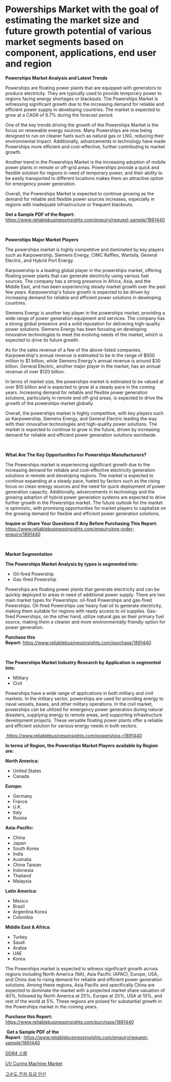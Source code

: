 <p><h1>Powerships Market with the goal of estimating the market size and future growth potential of various market segments based on component, applications, end user and region</h1></p><p><strong>Powerships Market Analysis and Latest Trends</strong></p>
<p><p>Powerships are floating power plants that are equipped with generators to produce electricity. They are typically used to provide temporary power to regions facing energy shortages or blackouts. The Powerships Market is witnessing significant growth due to the increasing demand for reliable and efficient power supply in developing countries. The market is expected to grow at a CAGR of 6.7% during the forecast period.</p><p>One of the key trends driving the growth of the Powerships Market is the focus on renewable energy sources. Many Powerships are now being designed to run on cleaner fuels such as natural gas or LNG, reducing their environmental impact. Additionally, advancements in technology have made Powerships more efficient and cost-effective, further contributing to market growth.</p><p>Another trend in the Powerships Market is the increasing adoption of mobile power plants in remote or off-grid areas. Powerships provide a quick and flexible solution for regions in need of temporary power, and their ability to be easily transported to different locations makes them an attractive option for emergency power generation.</p><p>Overall, the Powerships Market is expected to continue growing as the demand for reliable and flexible power sources increases, especially in regions with inadequate infrastructure or frequent blackouts.</p></p>
<p><strong>Get a Sample PDF of the Report:&nbsp;</strong> <a href="https://www.reliablebusinessinsights.com/enquiry/request-sample/1891440">https://www.reliablebusinessinsights.com/enquiry/request-sample/1891440</a></p>
<p>&nbsp;</p>
<p><strong>Powerships Major Market Players</strong></p>
<p><p>The powerships market is highly competitive and dominated by key players such as Karpowership, Siemens Energy, CIMC Raffles, Wartsila, General Electric, and Hybrid Port Energy. </p><p>Karpowership is a leading global player in the powerships market, offering floating power plants that can generate electricity using various fuel sources. The company has a strong presence in Africa, Asia, and the Middle East, and has been experiencing steady market growth over the past few years. Karpowership's future growth is expected to be driven by increasing demand for reliable and efficient power solutions in developing countries.</p><p>Siemens Energy is another key player in the powerships market, providing a wide range of power generation equipment and services. The company has a strong global presence and a solid reputation for delivering high-quality power solutions. Siemens Energy has been focusing on developing innovative technologies to meet the evolving needs of the market, which is expected to drive its future growth.</p><p>As for the sales revenue of a few of the above-listed companies, Karpowership's annual revenue is estimated to be in the range of $500 million to $1 billion, while Siemens Energy's annual revenue is around $30 billion. General Electric, another major player in the market, has an annual revenue of over $120 billion.</p><p>In terms of market size, the powerships market is estimated to be valued at over $10 billion and is expected to grow at a steady pace in the coming years. Increasing demand for reliable and flexible power generation solutions, particularly in remote and off-grid areas, is expected to drive the growth of the powerships market globally.</p><p>Overall, the powerships market is highly competitive, with key players such as Karpowership, Siemens Energy, and General Electric leading the way with their innovative technologies and high-quality power solutions. The market is expected to continue to grow in the future, driven by increasing demand for reliable and efficient power generation solutions worldwide.</p></p>
<p>&nbsp;</p>
<p><strong>What Are The Key Opportunities For Powerships Manufacturers?</strong></p>
<p><p>The Powerships market is experiencing significant growth due to the increasing demand for reliable and cost-effective electricity generation solutions in remote and developing regions. The market is expected to continue expanding at a steady pace, fueled by factors such as the rising focus on clean energy sources and the need for quick deployment of power generation capacity. Additionally, advancements in technology and the growing adoption of hybrid power generation systems are expected to drive further growth in the Powerships market. The future outlook for the market is optimistic, with promising opportunities for market players to capitalize on the growing demand for flexible and efficient power generation solutions.</p></p>
<p><strong>Inquire or Share Your Questions If Any Before Purchasing This Report:</strong> <a href="https://www.reliablebusinessinsights.com/enquiry/pre-order-enquiry/1891440">https://www.reliablebusinessinsights.com/enquiry/pre-order-enquiry/1891440</a></p>
<p>&nbsp;</p>
<p><strong>Market Segmentation</strong></p>
<p><strong>The Powerships Market Analysis by types is segmented into:</strong></p>
<p><ul><li>Oil-fired Powership</li><li>Gas-fired Powership</li></ul></p>
<p><p>Powerships are floating power plants that generate electricity and can be quickly deployed to areas in need of additional power supply. There are two main market types for Powerships: oil-fired Powerships and gas-fired Powerships. Oil-fired Powerships use heavy fuel oil to generate electricity, making them suitable for regions with ready access to oil supplies. Gas-fired Powerships, on the other hand, utilize natural gas as their primary fuel source, making them a cleaner and more environmentally friendly option for power generation.</p></p>
<p><strong>Purchase this Report:&nbsp;</strong><a href="https://www.reliablebusinessinsights.com/purchase/1891440">https://www.reliablebusinessinsights.com/purchase/1891440</a></p>
<p>&nbsp;</p>
<p><strong>The Powerships Market Industry Research by Application is segmented into:</strong></p>
<p><ul><li>Military</li><li>Civil</li></ul></p>
<p><p>Powerships have a wide range of applications in both military and civil markets. In the military sector, powerships are used for providing energy to naval vessels, bases, and other military operations. In the civil market, powerships can be utilized for emergency power generation during natural disasters, supplying energy to remote areas, and supporting infrastructure development projects. These versatile floating power plants offer a reliable and efficient solution for various energy needs in both sectors.</p></p>
<p><a href="https://www.reliablebusinessinsights.com/powerships-r1891440">&nbsp;https://www.reliablebusinessinsights.com/powerships-r1891440</a></p>
<p><strong>In terms of Region, the Powerships Market Players available by Region are:</strong></p>
<p>
    <p> <strong> North America: </strong>
        <ul>
            <li>United States</li>
            <li>Canada</li>
        </ul>
        </p> 
    <p> <strong> Europe: </strong>
        <ul>
            <li>Germany</li>
            <li>France</li>
            <li>U.K.</li>
            <li>Italy</li>
            <li>Russia</li>
        </ul>
        </p> 
    <p> <strong> Asia-Pacific: </strong>
        <ul>
            <li>China</li>
            <li>Japan</li>
            <li>South Korea</li>
            <li>India</li>
            <li>Australia</li>
            <li>China Taiwan</li>
            <li>Indonesia</li>
            <li>Thailand</li>
            <li>Malaysia</li>
        </ul>
        </p> 
    <p> <strong> Latin America: </strong>
        <ul>
            <li>Mexico</li>
            <li>Brazil</li>
            <li>Argentina Korea</li>
            <li>Colombia</li>
        </ul>
        </p> 
    <p> <strong> Middle East & Africa: </strong>
        <ul>
            <li>Turkey</li>
            <li>Saudi</li>
            <li>Arabia</li>
            <li>UAE</li>
            <li>Korea</li>
        </ul>
    </p>
    </p>
<p><p>The Powerships market is expected to witness significant growth across regions including North America (NA), Asia Pacific (APAC), Europe, USA, and China due to rising demand for reliable and efficient power generation solutions. Among these regions, Asia Pacific and specifically China are expected to dominate the market with a projected market share valuation of 40%, followed by North America at 25%, Europe at 20%, USA at 10%, and rest of the world at 5%. These regions are poised for substantial growth in the Powerships market in the coming years.</p></p>
<p><strong>Purchase this Report: </strong><a href="https://www.reliablebusinessinsights.com/purchase/1891440">https://www.reliablebusinessinsights.com/purchase/1891440</a></p>
<p>&nbsp;<strong>Get a Sample PDF of the Report:&nbsp;&nbsp;</strong><a href="https://www.reliablebusinessinsights.com/enquiry/request-sample/1891440">https://www.reliablebusinessinsights.com/enquiry/request-sample/1891440</a></p>
<p><strong></strong></p>
<p><p><a href="https://medium.com/@sergioagasta_31871/%EA%B8%80%EB%A1%9C%EB%B2%8C-ddr4-sdram-%EC%8B%9C%EC%9E%A5%EC%9D%80-2024%EB%85%84%EB%B6%80%ED%84%B0-2031%EB%85%84%EA%B9%8C%EC%A7%80-%EC%9D%98-cagr%EB%A1%9C-%EC%84%B1%EC%9E%A5%ED%95%A0-%EA%B2%83%EC%9C%BC%EB%A1%9C-%EC%98%88%EC%83%81%EB%90%A9%EB%8B%88%EB%8B%A4-2611a82deb78">DDR4 스램</a></p><p><a href="https://issuu.com/reportprime-2/docs/uv-curing-machine-market-size-2030.pptx">UV Curing Machine Market</a></p><p><a href="https://medium.com/@minimini78678/%EA%B3%A0%EC%88%9C%EB%8F%84-%EC%A0%84%EC%9E%90-%EA%B8%89-%EC%9A%B0%EC%84%B1%EC%82%B0-%EC%8B%9C%EC%9E%A5-%EC%A0%84%EB%A7%9D-%EC%99%84%EC%A0%84%ED%95%9C-%EC%82%B0%EC%97%85-%EB%B6%84%EC%84%9D-2024%EB%85%84%EB%B6%80%ED%84%B0-2031%EB%85%84%EA%B9%8C%EC%A7%80-14dfbd02660e">고순도 전자 등급 인산</a></p></p>
